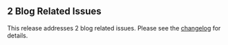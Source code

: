 <!--
template: articlepage
title: Trio v0.0.2
appendToTarget: true
category: releases
tag: v0.0.2
articleTitle: Trio v0.0.2
activeHeaderItem: 3
-->
## 2 Blog Related Issues

This release addresses 2 blog related issues. Please see the <a target="_blank" href="https://github.com/4awpawz/trio/tree/master#v002">changelog</a> for details.
<!-- end -->